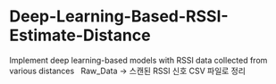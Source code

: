# Deep-Learning-Based-RSSI-Estimate-Distance
Implement deep learning-based models with RSSI data collected from various distances &nbsp;
Raw_Data -> 스캔된 RSSI 신호 CSV 파일로 정리 &nbsp;
